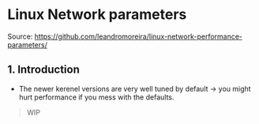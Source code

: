 # Linux Network parameters

Source: <https://github.com/leandromoreira/linux-network-performance-parameters/>

## 1. Introduction

- The newer kerenel versions are very well tuned by default -> you might hurt performance if you mess with the defaults.

> WIP
